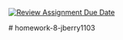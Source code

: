 [![Review Assignment Due Date](https://classroom.github.com/assets/deadline-readme-button-22041afd0340ce965d47ae6ef1cefeee28c7c493a6346c4f15d667ab976d596c.svg)](https://classroom.github.com/a/nGSvdDv8)

#   h o m e w o r k - 8 - j b e r r y 1 1 0 3  
 